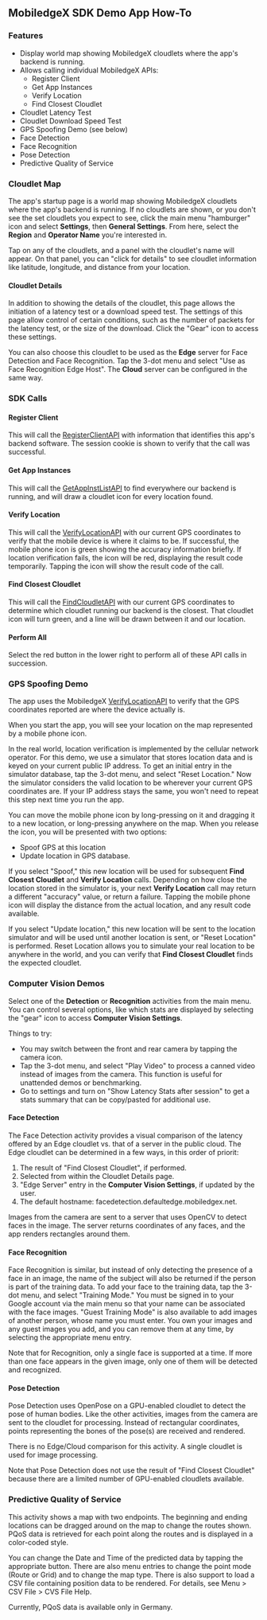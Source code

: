 ## MobiledgeX SDK Demo App How-To

### Features
- Display world map showing MobiledgeX cloudlets where the app's backend is running.
- Allows calling individual MobiledgeX APIs:
    - Register Client
    - Get App Instances
    - Verify Location
    - Find Closest Cloudlet
- Cloudlet Latency Test
- Cloudlet Download Speed Test
- GPS Spoofing Demo (see below)
- Face Detection
- Face Recognition
- Pose Detection
- Predictive Quality of Service

### Cloudlet Map
The app's startup page is a world map showing MobiledgeX cloudlets where the app's backend is running. If no cloudlets are shown, or you don't see the set cloudlets you expect to see, click the main menu "hamburger" icon and select **Settings**, then **General Settings**. From here, select the **Region** and **Operator Name** you're interested in.

Tap on any of the cloudlets, and a panel with the cloudlet's name will appear. On that panel, you can "click for details" to see cloudlet information like latitude, longitude, and distance from your location.

#### Cloudlet Details
In addition to showing the details of the cloudlet, this page allows the initiation of a latency test or a download speed test. The settings of this page allow control of certain conditions, such as the number of packets for the latency test, or the size of the download. Click the "Gear" icon to access these settings.

You can also choose this cloudlet to be used as the **Edge** server for Face Detection and Face Recognition. Tap the 3-dot menu and select "Use as Face Recognition Edge Host". The **Cloud** server can be configured in the same way.

### SDK Calls
#### Register Client
This will call the [RegisterClientAPI](http://swagger.mobiledgex.net/client/#operation/RegisterClient "RegisterClient") with information that identifies this app's backend software. The session cookie is shown to verify that the call was successful.

#### Get App Instances
This will call the [GetAppInstListAPI](http://swagger.mobiledgex.net/client/#operation/GetAppInstList "GetAppInstList") to find everywhere our backend is running, and will draw a cloudlet icon for every location found.

#### Verify Location
This will call the [VerifyLocationAPI](http://swagger.mobiledgex.net/client/#operation/VerifyLocation "VerifyLocation") with our current GPS coordinates to verify that the mobile device is where it claims to be. If successful, the mobile phone icon is green showing the accuracy information briefly. If location verification fails, the icon will be red, displaying the result code temporarily. Tapping the icon will show the result code of the call.

#### Find Closest Cloudlet
This will call the [FindCloudletAPI](http://swagger.mobiledgex.net/client/#operation/FindCloudlet "FindCloudlet") with our current GPS coordinates to determine which cloudlet running our backend is the closest. That cloudlet icon will turn green, and a line will be drawn between it and our location.

#### Perform All
Select the red button in the lower right to perform all of these API calls in succession.

### GPS Spoofing Demo
The app uses the MobiledgeX [VerifyLocationAPI](http://swagger.mobiledgex.net/client/#operation/VerifyLocation "VerifyLocation") to verify that the GPS coordinates reported are where the device actually is. 

When you start the app, you will see your location on the map represented by a mobile phone icon. 

In the real world, location verification is implemented by the cellular network operator. For this demo, we use a simulator that stores location data and is keyed on your current public IP address. To get an initial entry in the simulator database, tap the 3-dot menu, and select "Reset Location." Now the simulator considers the valid location to be wherever your current GPS coordinates are. If your IP address stays the same, you won't need to repeat this step next time you run the app.

You can move the mobile phone icon by long-pressing on it and dragging it to a new location, or long-pressing anywhere on the map. When you release the icon, you will be presented with two options:
- Spoof GPS at this location
- Update location in GPS database.

If you select "Spoof," this new location will be used for subsequent **Find Closest Cloudlet** and **Verify Location** calls. Depending on how close the location stored in the simulator is, your next **Verify Location** call may return a different "accuracy" value, or return a failure. Tapping the mobile phone icon will display the distance from the actual location, and any result code available.

If you select "Update location," this new location will be sent to the location simulator and will be used until another location is sent, or "Reset Location" is performed. Reset Location allows you to simulate your real location to be anywhere in the world, and you can verify that **Find Closest Cloudlet** finds the expected cloudlet.

### Computer Vision Demos
Select one of the **Detection** or **Recognition** activities from the main menu. You can control several options, like which stats are displayed by selecting the "gear" icon to access **Computer Vision Settings**. 

Things to try:
- You may switch between the front and rear camera by tapping the camera icon.
- Tap the 3-dot menu, and select "Play Video" to process a canned video instead of images from the camera. This function is useful for unattended demos or benchmarking.
- Go to settings and turn on "Show Latency Stats after session" to get a stats summary that can be copy/pasted for additional use.

#### Face Detection
The Face Detection activity provides a visual comparison of the latency offered by an Edge cloudlet vs. that of a server in the public cloud. The Edge cloudlet can be determined in a few ways, in this order of priorit: 
1. The result of "Find Closest Cloudlet", if performed.
1. Selected from within the Cloudlet Details page.
1. "Edge Server" entry in the **Computer Vision Settings**, if updated by the user.
1. The default hostname: facedetection.defaultedge.mobiledgex.net.

Images from the camera are sent to a server that uses OpenCV to detect faces in the image. The server returns coordinates of any faces, and the app renders rectangles around them. 

#### Face Recognition
Face Recognition is similar, but instead of only detecting the presence of a face in an image, the name of the subject will also be returned if the person is part of the training data. To add your face to the training data, tap the 3-dot menu, and select "Training Mode." You must be signed in to your Google account via the main menu so that your name can be associated with the face images. "Guest Training Mode" is also available to add images of another person, whose name you must enter. You own your images and any guest images you add, and you can remove them at any time, by selecting the appropriate menu entry.

Note that for Recognition, only a single face is supported at a time. If more than one face appears in the given image, only one of them will be detected and recognized.

#### Pose Detection
Pose Detection uses OpenPose on a GPU-enabled cloudlet to detect the pose of human bodies. Like the other activities, images from the camera are sent to the cloudlet for processing. Instead of rectangular coordinates, points representing the bones of the pose(s) are received and rendered.

There is no Edge/Cloud comparison for this activity. A single cloudlet is used for image processing.

Note that Pose Detection does not use the result of "Find Closest Cloudlet" because there are a limited number of GPU-enabled cloudlets available.

### Predictive Quality of Service
This activity shows a map with two endpoints. The beginning and ending locations can be dragged around on the map to change the routes shown. PQoS data is retrieved for each point along the routes and is displayed in a color-coded style.

You can change the Date and Time of the predicted data by tapping the appropriate button. There are also menu entries to change the point mode (Route or Grid) and to change the map type. There is also support to load a CSV file containing position data to be rendered. For details, see Menu > CSV File > CVS File Help.

Currently, PQoS data is available only in Germany.



